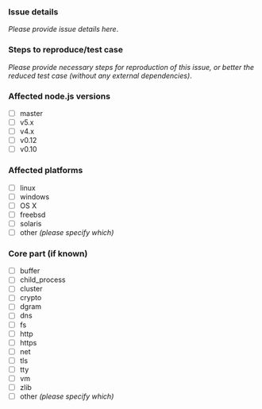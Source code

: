 ### Issue details

_Please provide issue details here_.

### Steps to reproduce/test case

_Please provide necessary steps for reproduction of this issue, or better the
reduced test case (without any external dependencies)_.

### Affected node.js versions

- [ ] master
- [ ] v5.x
- [ ] v4.x
- [ ] v0.12
- [ ] v0.10

### Affected platforms

- [ ] linux
- [ ] windows
- [ ] OS X
- [ ] freebsd
- [ ] solaris
- [ ] other _(please specify which)_

### Core part (if known)

- [ ] buffer
- [ ] child_process
- [ ] cluster
- [ ] crypto
- [ ] dgram
- [ ] dns
- [ ] fs
- [ ] http
- [ ] https
- [ ] net
- [ ] tls
- [ ] tty
- [ ] vm
- [ ] zlib
- [ ] other _(please specify which)_
